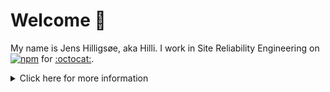 # Welcome :wave:

My name is Jens Hilligsøe, aka Hilli. I work in Site Reliability Engineering on [![npm](https://avatars0.githubusercontent.com/u/6078720?s=60&v=4)](https://www.npmjs.com/) for [:octocat:](https://github.com/).


<details>
  <summary>Click here for more information</summary>
  [![trophy](https://github-profile-trophy.vercel.app/?username=ryo-ma)](https://github.com/ryo-ma/github-profile-trophy)
</details>
